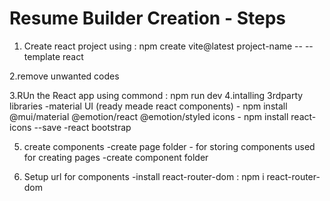 # Resume Builder Creation - Steps

1. Create react project using  : npm create vite@latest project-name -- --template react

2.remove unwanted codes

3.RUn the React app using commond : npm run dev
4.intalling 3rdparty libraries
    -material UI (ready meade react components) - npm install @mui/material @emotion/react @emotion/styled
    icons - npm install react-icons --save
    -react bootstrap

5. create components
    -create page folder - for storing components used for creating pages
    -create component folder 

6. Setup url for components
    -install react-router-dom : npm i react-router-dom     

